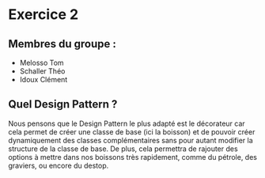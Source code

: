 # **Exercice 2**

## Membres du groupe : 
- Melosso Tom
- Schaller Théo
- Idoux Clément

## **Quel Design Pattern ?**
Nous pensons que le Design Pattern le plus adapté est le décorateur car cela permet de créer une classe de base (ici la boisson) 
et de pouvoir créer dynamiquement des classes complémentaires sans pour autant modifier la structure de la classe de base.
De plus, cela permettra de rajouter des options à mettre dans nos boissons très rapidement, comme du pétrole, des graviers, ou encore du destop.
